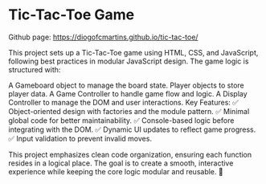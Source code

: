 # Tic-Tac-Toe Game

Github page: https://diogofcmartins.github.io/tic-tac-toe/

This project sets up a Tic-Tac-Toe game using HTML, CSS, and JavaScript, following best practices in modular JavaScript design. The game logic is structured with:

A Gameboard object to manage the board state.
Player objects to store player data.
A Game Controller to handle game flow and logic.
A Display Controller to manage the DOM and user interactions.
Key Features:
✅ Object-oriented design with factories and the module pattern.
✅ Minimal global code for better maintainability.
✅ Console-based logic before integrating with the DOM.
✅ Dynamic UI updates to reflect game progress.
✅ Input validation to prevent invalid moves.

This project emphasizes clean code organization, ensuring each function resides in a logical place. The goal is to create a smooth, interactive experience while keeping the core logic modular and reusable. 🚀
